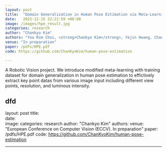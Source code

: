 ```yaml
---
layout: post
title:  "Domain Generalization in Human Pose Estimation via Meta-Learning"
date:   2021-12-15 22:21:59 +00:00
image: /images/hpe_result.jpg
categories: research
author: "Chankyo Kim"
authors: "You Rim Choi, <strong>Chankyo Kim</strong>, Yejin Hwang, Chae Song Park, Joonseok Lee"
venue: "In preparation"
paper: /pdfs/HPE.pdf
code: https://github.com/ChanKyoKim/human-pose-estimation

---
```


A Robotic Vision project. We introduce modified meta-learning with training dataset for domain generalization in human pose estimation to effictively extract key point datas from various image input including different view points, resolution, and luminous intensity.


dfd
---
layout: post
title:  
date:   
image: 
categories: research
author: "Chankyo Kim"
authors: 
venue: "European Conference on Computer Vision (ECCV). In preparation"
paper: /pdfs/HPE.pdf
code: https://github.com/ChanKyoKim/human-pose-estimation

---



